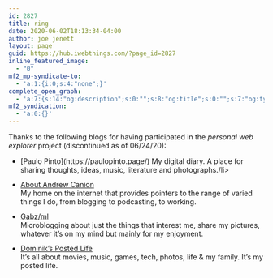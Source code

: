 ```yaml
---
id: 2827
title: ring
date: 2020-06-02T18:13:34-04:00
author: joe jenett
layout: page
guid: https://hub.iwebthings.com/?page_id=2827
inline_featured_image:
  - "0"
mf2_mp-syndicate-to:
  - 'a:1:{i:0;s:4:"none";}'
complete_open_graph:
  - 'a:7:{s:14:"og:description";s:0:"";s:8:"og:title";s:0:"";s:7:"og:type";s:0:"";s:12:"twitter:card";s:7:"summary";s:15:"twitter:creator";s:0:"";s:19:"twitter:description";s:0:"";s:8:"og:image";s:0:"";}'
mf2_syndication:
  - 'a:0:{}'
---
```

Thanks to the following blogs for having participated in the _personal web explorer_ project (discontinued as of 06/24/20):
<ul>
<li style="margin-top:12px;">[Paulo Pinto](https://paulopinto.page/)  
    My digital diary. A place for sharing thoughts, ideas, music, literature and photographs./li>
<li style="margin-top:12px;">
  <a href="https://andrewcanion.com/">About Andrew Canion</a><br />My home on the internet that provides pointers to the range of varied things I do, from blogging to podcasting, to working.
</li>
<li style="margin-top:12px;">
  <a href="https://gabz.me/">Gabz/ml</a><br />Microblogging about just the things that interest me, share my pictures, whatever it’s on my mind but mainly for my enjoyment.
</li>
<li style="margin-top:12px;">
  <a href="https://postedlife.com/">Dominik&#8217;s Posted Life</a><br />It&#8217;s all about movies, music, games, tech, photos, life & my family. It&#8217;s my posted life.
</li>
</ul>